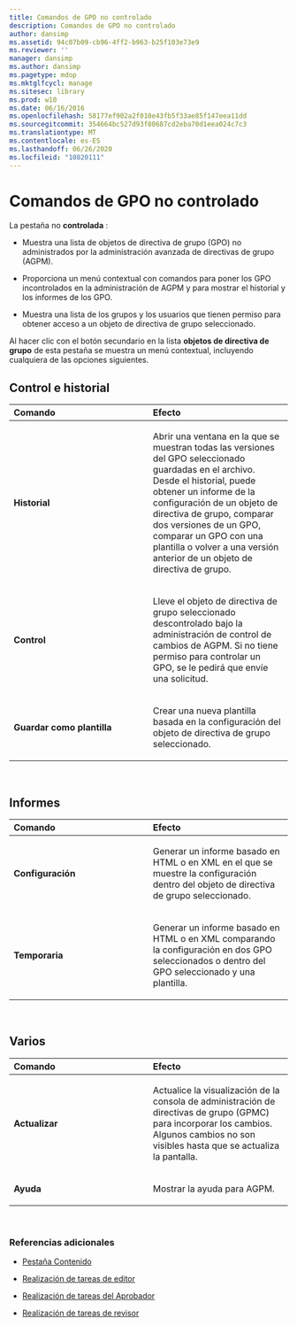 ```yaml
---
title: Comandos de GPO no controlado
description: Comandos de GPO no controlado
author: dansimp
ms.assetid: 94c07b09-cb96-4ff2-b963-b25f103e73e9
ms.reviewer: ''
manager: dansimp
ms.author: dansimp
ms.pagetype: mdop
ms.mktglfcycl: manage
ms.sitesec: library
ms.prod: w10
ms.date: 06/16/2016
ms.openlocfilehash: 58177ef902a2f010e43fb5f33ae85f147eea11dd
ms.sourcegitcommit: 354664bc527d93f80687cd2eba70d1eea024c7c3
ms.translationtype: MT
ms.contentlocale: es-ES
ms.lasthandoff: 06/26/2020
ms.locfileid: "10820111"
---
```

# Comandos de GPO no controlado


La pestaña no **controlada** :

-   Muestra una lista de objetos de directiva de grupo (GPO) no administrados por la administración avanzada de directivas de grupo (AGPM).

-   Proporciona un menú contextual con comandos para poner los GPO incontrolados en la administración de AGPM y para mostrar el historial y los informes de los GPO.

-   Muestra una lista de los grupos y los usuarios que tienen permiso para obtener acceso a un objeto de directiva de grupo seleccionado.

Al hacer clic con el botón secundario en la lista **objetos de directiva de grupo** de esta pestaña se muestra un menú contextual, incluyendo cualquiera de las opciones siguientes.

## Control e historial


<table>
<colgroup>
<col width="50%" />
<col width="50%" />
</colgroup>
<thead>
<tr class="header">
<th align="left">Comando</th>
<th align="left">Efecto</th>
</tr>
</thead>
<tbody>
<tr class="odd">
<td align="left"><p><strong>Historial</strong></p></td>
<td align="left"><p>Abrir una ventana en la que se muestran todas las versiones del GPO seleccionado guardadas en el archivo. Desde el historial, puede obtener un informe de la configuración de un objeto de directiva de grupo, comparar dos versiones de un GPO, comparar un GPO con una plantilla o volver a una versión anterior de un objeto de directiva de grupo.</p></td>
</tr>
<tr class="even">
<td align="left"><p><strong>Control</strong></p></td>
<td align="left"><p>Lleve el objeto de directiva de grupo seleccionado descontrolado bajo la administración de control de cambios de AGPM. Si no tiene permiso para controlar un GPO, se le pedirá que envíe una solicitud.</p></td>
</tr>
<tr class="odd">
<td align="left"><p><strong>Guardar como plantilla</strong></p></td>
<td align="left"><p>Crear una nueva plantilla basada en la configuración del objeto de directiva de grupo seleccionado.</p></td>
</tr>
</tbody>
</table>

 

## Informes


<table>
<colgroup>
<col width="50%" />
<col width="50%" />
</colgroup>
<thead>
<tr class="header">
<th align="left">Comando</th>
<th align="left">Efecto</th>
</tr>
</thead>
<tbody>
<tr class="odd">
<td align="left"><p><strong>Configuración</strong></p></td>
<td align="left"><p>Generar un informe basado en HTML o en XML en el que se muestre la configuración dentro del objeto de directiva de grupo seleccionado.</p></td>
</tr>
<tr class="even">
<td align="left"><p><strong>Temporaria</strong></p></td>
<td align="left"><p>Generar un informe basado en HTML o en XML comparando la configuración en dos GPO seleccionados o dentro del GPO seleccionado y una plantilla.</p></td>
</tr>
</tbody>
</table>

 

## Varios


<table>
<colgroup>
<col width="50%" />
<col width="50%" />
</colgroup>
<thead>
<tr class="header">
<th align="left">Comando</th>
<th align="left">Efecto</th>
</tr>
</thead>
<tbody>
<tr class="odd">
<td align="left"><p><strong>Actualizar</strong></p></td>
<td align="left"><p>Actualice la visualización de la consola de administración de directivas de grupo (GPMC) para incorporar los cambios. Algunos cambios no son visibles hasta que se actualiza la pantalla.</p></td>
</tr>
<tr class="even">
<td align="left"><p><strong>Ayuda</strong></p></td>
<td align="left"><p>Mostrar la ayuda para AGPM.</p></td>
</tr>
</tbody>
</table>

 

### Referencias adicionales

-   [Pestaña Contenido](contents-tab-agpm30ops.md)

-   [Realización de tareas de editor](performing-editor-tasks-agpm30ops.md)

-   [Realización de tareas del Aprobador](performing-approver-tasks-agpm30ops.md)

-   [Realización de tareas de revisor](performing-reviewer-tasks-agpm30ops.md)

 

 





